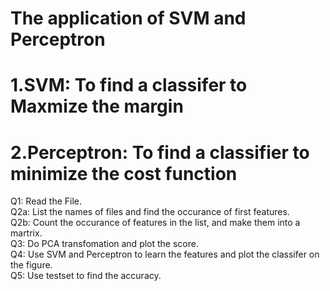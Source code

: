 # The application of SVM and Perceptron
# 1.SVM: To find a classifer to Maxmize the margin  
# 2.Perceptron: To find a classifier to minimize the cost function
   Q1: Read the File.  
   Q2a: List the names of files and find the occurance of first features.  
   Q2b: Count the occurance of features in the list, and make them into a martrix.  
   Q3: Do PCA transfomation and plot the score.  
   Q4: Use SVM and Perceptron to learn the features and plot the classifer on the figure.  
   Q5: Use testset to find the accuracy.  
   

